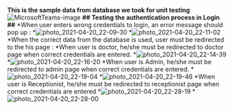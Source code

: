 **This is the sample data from database we took for unit testing**
![MicrosoftTeams-image](https://user-images.githubusercontent.com/43813438/115432243-c655d100-a223-11eb-80c9-276329cf896d.png)
**## Testing the authentication process in Login ##**
*When user enters wrong credentials to login, an error message should pop up :
   *![photo_2021-04-20_22-09-30](https://user-images.githubusercontent.com/43813438/115433426-3022aa80-a225-11eb-8599-ac6d2e905faa.jpg)
   *![photo_2021-04-20_22-11-02](https://user-images.githubusercontent.com/43813438/115433635-67915700-a225-11eb-8215-3ef9d83ddf2b.jpg)
*When the correct data from the database is used, user must be redirected to the his page :
   *When user is doctor, he/she must be redirected to doctor page when correct credentials are entered.
      *![photo_2021-04-20_22-14-39](https://user-images.githubusercontent.com/43813438/115434026-d8d10a00-a225-11eb-97ec-f9d8794d9970.jpg)
      *![photo_2021-04-20_22-16-20](https://user-images.githubusercontent.com/43813438/115434272-22b9f000-a226-11eb-8339-c9cd6ed91b54.jpg)
   *When user is Admin, he/she must be redirected to admin page when correct credentials are entered.
     *![photo_2021-04-20_22-19-04](https://user-images.githubusercontent.com/43813438/115434673-95c36680-a226-11eb-874d-7ef06ac8760d.jpg)
     *![photo_2021-04-20_22-19-46](https://user-images.githubusercontent.com/43813438/115434704-9eb43800-a226-11eb-877d-e2c1855860d5.jpg)
   *When user is Receptionist, he/she must be redirected to receptionist page when correct credentials are entered
     *![photo_2021-04-20_22-28-19](https://user-images.githubusercontent.com/43813438/115435727-c5bf3980-a227-11eb-972b-a3b8448af099.jpg)
     *![photo_2021-04-20_22-28-00](https://user-images.githubusercontent.com/43813438/115435798-db346380-a227-11eb-8167-abe8df203ef6.jpg)








